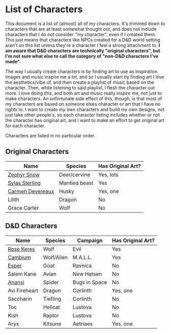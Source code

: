 # List of Characters

This document is a list of (almost) all of my characters. It's trimmed down to characters that are at least somewhat thought out, and does not include characters that I do not consider "my character", even if I created them. This just means that characters like NPCs created for a D&D world setting aren't on this list unless they're a character I feel a strong attachment to. **I am aware that D&D characters are technically "original characters", but I'm not sure what else to call the category of "non-D&D characters I've made".**

The way I usually create characters is by finding art to use as inspiration. Images and music inspire me a lot, and so I usually start by finding art I love the aesthetics/vibe of, and then create a playlist of music based on the character. Then, while listening to said playlist, I flesh the character out more. I love doing this, and both art and music really inspire me, not just to make characters. An unfortunate side effect of this, though, is that most of my characters are based on someone elses character or art that I have no rights to. I want to create my own characters and build my own designs, not just take other people's, so each character listing includes whether or not the character has original art, and I want to make an effort to get original art for each character.

Characters are listed in no particular order.

## Original Characters

| Name                                           | Species       | Has Original Art? |
| ---------------------------------------------- | ------------- | ----------------- |
| [Zephyr Snow](/docs/characters/zephyr.md)      | Deer/cervine  | Yes, lots         |
| [Sylas Sterling](/docs/characters/sylas.md)    | Mantled beast | Yes               |
| [Carmen Devereaux](/docs/characters/carmen.md) | Husky         | Yes, one          |
| Lilith                                         | Dragon        | No                |
| Grace Carter                                   | Wolf          | No                |

## D&D Characters

| Name                                   | Species    | Campaign      | Has Original Art? |
| -------------------------------------- | ---------- | ------------- | ----------------- |
| [Rose Keres](/docs/characters/rose.md) | Wolf       | Evil          | Yes               |
| [Cambium](/docs/characters/cambium.md) | Wolf/Alien | M.A.L.L.      | Yes               |
| [Esper](/docs/characters/esper.md)     | Goat       | Ravnica       | No                |
| Salem Kane                             | Avian      | New Hatsen    | No                |
| [Anansi](/docs/characters/anansi.md)   | Spider     | Bugs in Space | No                |
| Avi Fireheart                          | Dragon     | Corlinth      | Yes, one          |
| Saccharin                              | Tiefling   | Corlinth      | No                |
| Toc                                    | Hellcat    | Lustova       | No                |
| Kish                                   | Raptor     | Lustova       | No                |
| Aryx                                   | Kitsune    | Aetriaes      | Yes, one          |
